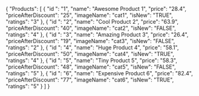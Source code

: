 {
    "Products": [
        {
            "id ": "1",
            "name": "Awesome Product 1",
            "price": "28.4",
            "priceAfterDiscount": "25",
            "imageName": "cat1",
            "isNew": "TRUE",
            "ratings": "3"
        },
        {
            "id ": "2",
            "name": "Cool Product 2",
            "price": "63.9",
            "priceAfterDiscount": "40",
            "imageName": "cat2",
            "isNew": "FALSE",
            "ratings": "4"
        },
        {
            "id ": "3",
            "name": "Amazing Product 3",
            "price": "26.4",
            "priceAfterDiscount": "19",
            "imageName": "cat3",
            "isNew": "FALSE",
            "ratings": "2"
        },
        {
            "id ": "4",
            "name": "Huge Product 4",
            "price": "58.1",
            "priceAfterDiscount": "50",
            "imageName": "cat4",
            "isNew": "TRUE",
            "ratings": "4"
        },
        {
            "id ": "5",
            "name": "Tiny Product 5",
            "price": "58.3",
            "priceAfterDiscount": "48",
            "imageName": "cat5",
            "isNew": "FALSE",
            "ratings": "5"
        },
        {
            "id ": "6",
            "name": "Expensive Product 6",
            "price": "82.4",
            "priceAfterDiscount": "77",
            "imageName": "cat6",
            "isNew": "TRUE",
            "ratings": "5"
        }
    ]
}
 

